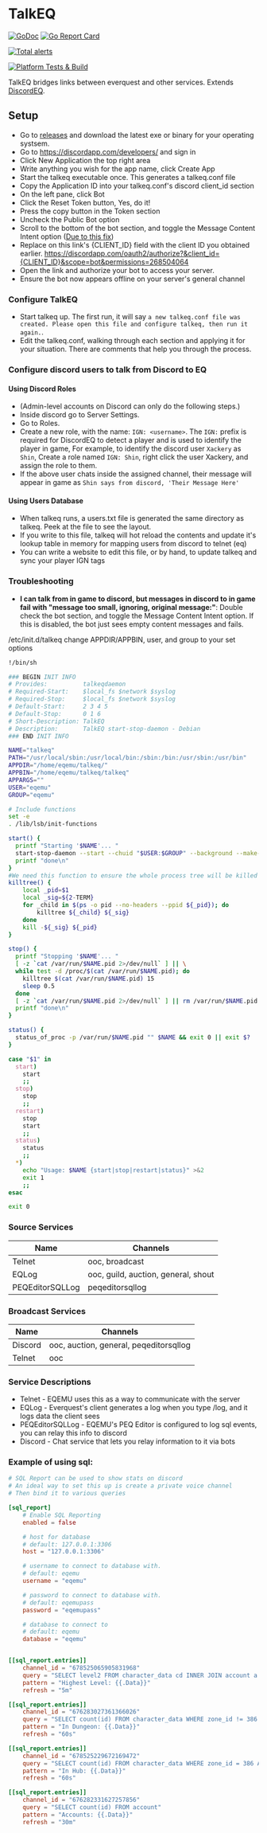 # TalkEQ

[![GoDoc](https://godoc.org/github.com/xackery/talkeq?status.svg)](https://godoc.org/github.com/xackery/talkeq) [![Go Report Card](https://goreportcard.com/badge/github.com/xackery/talkeq)](https://goreportcard.com/report/github.com/xackery/talkeq)

[![Total alerts](https://img.shields.io/lgtm/alerts/g/xackery/talkeq.svg?logo=lgtm&logoWidth=18)](https://lgtm.com/projects/g/xackery/talkeq/alerts/)

[![Platform Tests & Build](https://github.com/xackery/talkeq/actions/workflows/build_workflow.yml/badge.svg?branch=master)](https://github.com/xackery/talkeq/actions/workflows/build_workflow.yml)

TalkEQ bridges links between everquest and other services. Extends [DiscordEQ](https://github.com/xackery/discordeq).

## Setup

* Go to [releases](https://github.com/xackery/talkeq/releases) and download the latest exe or binary for your operating systsem.
* Go to https://discordapp.com/developers/ and sign in
* Click New Application the top right area
* Write anything you wish for the app name, click Create App
* Start the talkeq executable once. This generates a talkeq.conf file
* Copy the Application ID into your talkeq.conf's discord client_id section
* On the left pane, click Bot
* Click the Reset Token button, Yes, do it!
* Press the copy button in the Token section
* Uncheck the Public Bot option
* Scroll to the bottom of the bot section, and toggle the Message Content Intent option ([Due to this fix](https://discord.com/developers/docs/change-log#sep-1-2022))
* Replace on this link's {CLIENT_ID} field with the client ID you obtained earlier. https://discordapp.com/oauth2/authorize?&client_id={CLIENT_ID}&scope=bot&permissions=268504064
* Open the link and authorize your bot to access your server.
* Ensure the bot now appears offline on your server's general channel

### Configure TalkEQ

* Start talkeq up. The first run, it will say `a new talkeq.conf file was created. Please open this file and configure talkeq, then run it again.`.
* Edit the talkeq.conf, walking through each section and applying it for your situation. There are comments that help you through the process.

### Configure discord users to talk from Discord to EQ

#### Using Discord Roles

* (Admin-level accounts on Discord can only do the following steps.)
* Inside discord go to Server Settings.
* Go to Roles.
* Create a new role, with the name: `IGN: <username>`. The `IGN:` prefix is required for DiscordEQ to detect a player and is used to identify the player in game, For example, to identify the discord user `Xackery` as `Shin`, Create a role named `IGN: Shin`, right click the user Xackery, and assign the role to them.
* If the above user chats inside the assigned channel, their message will appear in game as `Shin says from discord, 'Their Message Here'`

#### Using Users Database

* When talkeq runs, a users.txt file is generated the same directory as talkeq. Peek at the file to see the layout.
* If you write to this file, talkeq will hot reload the contents and update it's lookup table in memory for mapping users from discord to telnet (eq)
* You can write a website to edit this file, or by hand, to update talkeq and sync your player IGN tags

### Troubleshooting

- **I can talk from in game to discord, but messages in discord to in game fail with "message too small, ignoring, original message:"**: Double check the bot section, and toggle the Message Content Intent option. If this is disabled, the bot just sees empty content messages and fails.

/etc/init.d/talkeq
change APPDIR/APPBIN, user, and group to your set options
```sh
!/bin/sh

### BEGIN INIT INFO
# Provides:          talkeqdaemon
# Required-Start:    $local_fs $network $syslog
# Required-Stop:     $local_fs $network $syslog
# Default-Start:     2 3 4 5
# Default-Stop:      0 1 6
# Short-Description: TalkEQ
# Description:       TalkEQ start-stop-daemon - Debian
### END INIT INFO

NAME="talkeq"
PATH="/usr/local/sbin:/usr/local/bin:/sbin:/bin:/usr/sbin:/usr/bin"
APPDIR="/home/eqemu/talkeq/"
APPBIN="/home/eqemu/talkeq/talkeq"
APPARGS=""
USER="eqemu"
GROUP="eqemu"

# Include functions
set -e
. /lib/lsb/init-functions

start() {
  printf "Starting '$NAME'... "
  start-stop-daemon --start --chuid "$USER:$GROUP" --background --make-pidfile --pidfile /var/run/$NAME.pid --chdir "$APPDIR" --startas /bin/bash -- -c "exec $APPBIN > /var/log/talkeq.log 2>&1"
  printf "done\n"
}
#We need this function to ensure the whole process tree will be killed
killtree() {
    local _pid=$1
    local _sig=${2-TERM}
    for _child in $(ps -o pid --no-headers --ppid ${_pid}); do
        killtree ${_child} ${_sig}
    done
    kill -${_sig} ${_pid}
}

stop() {
  printf "Stopping '$NAME'... "
  [ -z `cat /var/run/$NAME.pid 2>/dev/null` ] || \
  while test -d /proc/$(cat /var/run/$NAME.pid); do
    killtree $(cat /var/run/$NAME.pid) 15
    sleep 0.5
  done
  [ -z `cat /var/run/$NAME.pid 2>/dev/null` ] || rm /var/run/$NAME.pid
  printf "done\n"
}

status() {
  status_of_proc -p /var/run/$NAME.pid "" $NAME && exit 0 || exit $?
}

case "$1" in
  start)
    start
    ;;
  stop)
    stop
    ;;
  restart)
    stop
    start
    ;;
  status)
    status
    ;;
  *)
    echo "Usage: $NAME {start|stop|restart|status}" >&2
    exit 1
    ;;
esac

exit 0
```


### Source Services

Name|Channels
---|---
Telnet|ooc, broadcast
EQLog|ooc, guild, auction, general, shout
PEQEditorSQLLog|peqeditorsqllog

### Broadcast Services

Name|Channels
---|---
Discord|ooc, auction, general, peqeditorsqllog
Telnet|ooc


### Service Descriptions

* Telnet - EQEMU uses this as a way to communicate with the server
* EQLog - Everquest's client generates a log when you type /log, and it logs data the client sees
* PEQEditorSQLLog - EQEMU's PEQ Editor is configured to log sql events, you can relay this info to discord
* Discord - Chat service that lets you relay information to it via bots


### Example of using sql:

```toml
# SQL Report can be used to show stats on discord
# An ideal way to set this up is create a private voice channel
# Then bind it to various queries

[sql_report]
	# Enable SQL Reporting
	enabled = false

	# host for database
	# default: 127.0.0.1:3306
	host = "127.0.0.1:3306"

	# username to connect to database with.
	# default: eqemu
	username = "eqemu"

	# password to connect to database with.
	# default: eqemupass
	password = "eqemupass"

	# database to connect to
	# default: eqemu
	database = "eqemu"


[[sql_report.entries]]
	channel_id = "678525065905831968"
	query = "SELECT level2 FROM character_data cd INNER JOIN account a ON a.id = cd.account_id WHERE a.status = 0 ORDER BY level2 DESC LIMIT 1"
	pattern = "Highest Level: {{.Data}}"
	refresh = "5m"

[[sql_report.entries]]
	channel_id = "676283027361366026"
	query = "SELECT count(id) FROM character_data WHERE zone_id != 386 AND last_login > UNIX_TIMESTAMP()-3600"
	pattern = "In Dungeon: {{.Data}}"
	refresh = "60s"

[[sql_report.entries]]
	channel_id = "678525229672169472"
	query = "SELECT count(id) FROM character_data WHERE zone_id = 386 AND last_login > UNIX_TIMESTAMP()-3600"
	pattern = "In Hub: {{.Data}}"
	refresh = "60s"

[[sql_report.entries]]
	channel_id = "676282331627257856"
	query = "SELECT count(id) FROM account"
	pattern = "Accounts: {{.Data}}"
	refresh = "30m"
```
